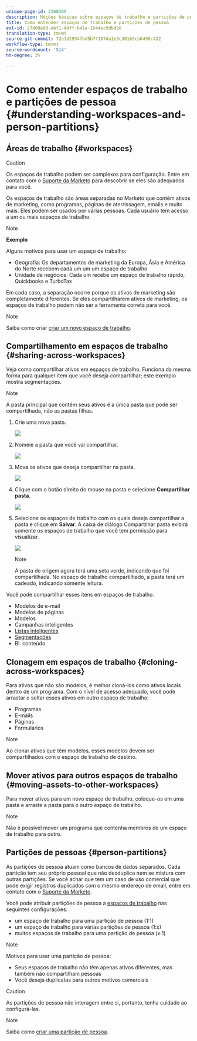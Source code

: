 ```yaml
---
unique-page-id: 2360309
description: Noções básicas sobre espaços de trabalho e partições de pessoa - Documentos do Marketo - Documentação do produto
title: Como entender espaços de trabalho e partições de pessoa
exl-id: 27d00a0d-ebf1-4dff-b41e-1644ec9dbd28
translation-type: tm+mt
source-git-commit: 72e1d29347bd5b77107da1e9c30169cb6490c432
workflow-type: tm+mt
source-wordcount: '514'
ht-degree: 3%

---
```


# Como entender espaços de trabalho e partições de pessoa {#understanding-workspaces-and-person-partitions}

## Áreas de trabalho {#workspaces}

>[!CAUTION]
>
>Os espaços de trabalho podem ser complexos para configuração. Entre em contato com o [Suporte da Marketo](https://nation.marketo.com/t5/Support/ct-p/Support) para descobrir se eles são adequados para você.

Os espaços de trabalho são áreas separadas no Marketo que contêm ativos de marketing, como programas, páginas de aterrissagem, emails e muito mais. Eles podem ser usados por várias pessoas. Cada usuário tem acesso a um ou mais espaços de trabalho.

>[!NOTE]
>
>**Exemplo**
>
>Alguns motivos para usar um espaço de trabalho:
>
>* Geografia: Os departamentos de marketing da Europa, Ásia e América do Norte recebem cada um um um espaço de trabalho
>* Unidade de negócios: Cada um recebe um espaço de trabalho rápido, Quickbooks e TurboTax

>
>
Em cada caso, a separação ocorre porque os ativos de marketing são completamente diferentes. Se eles compartilharem ativos de marketing, os espaços de trabalho podem não ser a ferramenta correta para você.

>[!NOTE]
>
>Saiba como criar [criar um novo espaço de trabalho](/help/marketo/product-docs/administration/workspaces-and-person-partitions/create-a-new-workspace.md).

## Compartilhamento em espaços de trabalho {#sharing-across-workspaces}

Veja como compartilhar ativos em espaços de trabalho. Funciona da mesma forma para qualquer item que você deseja compartilhar; este exemplo mostra segmentações.

>[!NOTE]
>
>A pasta principal que contém seus ativos é a única pasta que pode ser compartilhada, não as pastas filhas.

1. Crie uma nova pasta.

   ![](assets/one.png)

1. Nomeie a pasta que você vai compartilhar.

   ![](assets/two.png)

1. Mova os ativos que deseja compartilhar na pasta.

   ![](assets/three.png)

1. Clique com o botão direito do mouse na pasta e selecione **Compartilhar pasta**.

   ![](assets/four.png)

1. Selecione os espaços de trabalho com os quais deseja compartilhar a pasta e clique em **Salvar**. A caixa de diálogo Compartilhar pasta exibirá somente os espaços de trabalho que você tem permissão para visualizar.

   ![](assets/image2015-5-27-11-3a6-3a40.png)

   >[!NOTE]
   >
   >A pasta de origem agora terá uma seta verde, indicando que foi compartilhada. No espaço de trabalho compartilhado, a pasta terá um cadeado, indicando somente leitura.

Você pode compartilhar esses itens em espaços de trabalho.

* Modelos de e-mail
* Modelos de páginas
* Modelos
* Campanhas inteligentes
* [Listas inteligentes](/help/marketo/product-docs/core-marketo-concepts/smart-lists-and-static-lists/using-smart-lists/reference-a-list-or-smart-list-across-workspaces.md)
* [Segmentações](/help/marketo/product-docs/administration/workspaces-and-person-partitions/share-segmentations-across-workspaces-and-partitions.md)
* Bl. conteúdo

## Clonagem em espaços de trabalho {#cloning-across-workspaces}

Para ativos que não são modelos, é melhor cloná-los como ativos locais dentro de um programa.  Com o nível de acesso adequado, você pode arrastar e soltar esses ativos em outro espaço de trabalho:

* Programas
* E-mails
* Páginas
* Formulários

>[!NOTE]
>
>Ao clonar ativos que têm modelos, esses modelos devem ser compartilhados com o espaço de trabalho de destino.

## Mover ativos para outros espaços de trabalho {#moving-assets-to-other-workspaces}

Para mover ativos para um novo espaço de trabalho, coloque-os em uma pasta e arraste a pasta para o outro espaço de trabalho.

>[!NOTE]
>
>Não é possível mover um programa que contenha membros de um espaço de trabalho para outro.

## Partições de pessoas {#person-partitions}

As partições de pessoa atuam como bancos de dados separados. Cada partição tem seu próprio pessoal que não desduplica nem se mistura com outras partições. Se você achar que tem um caso de uso comercial que pode exigir registros duplicados com o mesmo endereço de email, entre em contato com o [Suporte da Marketo](https://nation.marketo.com/t5/Support/ct-p/Support).

Você pode atribuir partições de pessoa a [espaços de trabalho](create-a-new-workspace.md) nas seguintes configurações:

* um espaço de trabalho para uma partição de pessoa (1:1)
* um espaço de trabalho para várias partições de pessoa (1:x)
* muitos espaços de trabalho para uma partição de pessoa (x:1)

>[!NOTE]
>
>Motivos para usar uma partição de pessoa:
>
>* Seus espaços de trabalho não têm apenas ativos diferentes, mas também não compartilham pessoas
>* Você deseja duplicatas para outros motivos comerciais


>[!CAUTION]
>
>As partições de pessoa não interagem entre si, portanto, tenha cuidado ao configurá-las.

>[!NOTE]
>
>Saiba como [criar uma partição de pessoa](/help/marketo/product-docs/administration/workspaces-and-person-partitions/create-a-person-partition.md).
